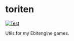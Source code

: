 # toriten

[![Test](https://github.com/bioerrorlog/toriten/actions/workflows/test.yml/badge.svg)](https://github.com/bioerrorlog/toriten/actions/workflows/test.yml)

Utils for my Ebitengine games.
